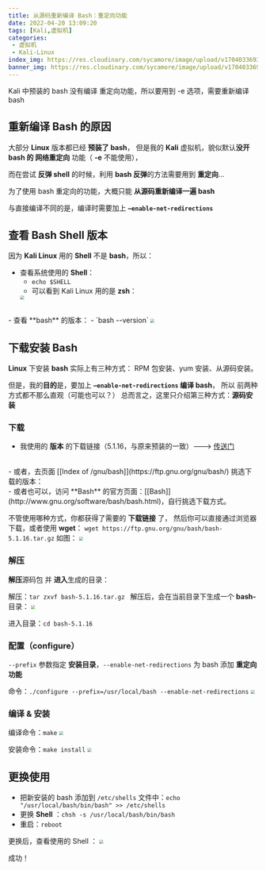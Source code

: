 ```yaml
---
title: 从源码重新编译 Bash：重定向功能
date: 2022-04-20 13:09:20
tags: [Kali,虚拟机]
categories:
 - 虚拟机
 - Kali-Linux
index_img: https://res.cloudinary.com/sycamore/image/upload/v1704033693/Typera/2023/12/3ea0ff03af3b42b348eeb0416d6a28d1.jpg
banner_img: https://res.cloudinary.com/sycamore/image/upload/v1704033693/Typera/2023/12/3ea0ff03af3b42b348eeb0416d6a28d1.jpg
---
```

Kali 中预装的 bash 没有编译 重定向功能，所以要用到 -e 选项，需要重新编译 bash
<!-- more -->

## 重新编译 Bash 的原因
大部分 **Linux** 版本都已经 **预装了 bash**，
但是我的 **Kali** 虚拟机，貌似默认**没开 bash 的 网络重定向** 功能（ **-e** 不能使用），

而在尝试 **反弹 shell** 的时候，利用 **bash 反弹**的方法需要用到 **重定向**...

为了使用 bash 重定向的功能，大概只能 **从源码重新编译一遍 bash**

与直接编译不同的是，编译时需要加上 **`–enable-net-redirections`**
## 查看 Bash Shell 版本
因为 **Kali Linux** 用的 **Shell** 不是 **bash**，所以：
- 查看系统使用的 **Shell**：
	- `echo $SHELL`
	- 可以看到 Kali Linux 用的是 **zsh**：
	<img src="https://res.cloudinary.com/sycamore/image/upload/v1704011789/Typera/2023/12/a6dc5cf7a829a5a6097d237405661fca.png" style="zoom: 50%;" />

<br>
- 查看 **bash** 的版本：
	- `bash --version` 
	<img src="https://res.cloudinary.com/sycamore/image/upload/v1704011798/Typera/2023/12/72468c0ebb118510e769b5b84090330a.png" style="zoom: 50%;" />

## 下载安装 Bash
**Linux** 下安装 **bash** 实际上有三种方式：
RPM 包安装、yum 安装、从源码安装。

但是，我的**目的**是，要加上 **`–enable-net-redirections` 编译 bash**，
所以 前两种方式都不那么直观（可能也可以？）
总而言之，这里只介绍第三种方式：**源码安装**

### 下载
- 我使用的 **版本** 的下载链接（5.1.16，与原来预装的一致）---> [传送门](https://ftp.gnu.org/gnu/bash/bash-5.1.16.tar.gz)
<br>
- 或者，去页面 [[Index of /gnu/bash]](https://ftp.gnu.org/gnu/bash/) 挑选下载的版本：
<br>
- 或者也可以，访问 **Bash** 的官方页面：[[Bash]](http://www.gnu.org/software/bash/bash.html)，自行挑选下载方式。

不管使用哪种方式，你都获得了需要的 **下载链接** 了，
然后你可以直接通过浏览器下载，或者使用 **wget**：
`wget https://ftp.gnu.org/gnu/bash/bash-5.1.16.tar.gz`
如图：
<img src="https://res.cloudinary.com/sycamore/image/upload/v1704011808/Typera/2023/12/34cc060cd5b5566b1e3199248a5d1b9d.png" style="zoom:50%;" />

### 解压
**解压**源码包 并 **进入**生成的目录：

解压：`tar zxvf bash-5.1.16.tar.gz `
解压后，会在当前目录下生成一个 **bash-** 目录：
<img src="https://res.cloudinary.com/sycamore/image/upload/v1704011821/Typera/2023/12/f735c3f744f1c15416e9ed316c072c5e.png" style="zoom: 50%;" />

进入目录：`cd bash-5.1.16`

### 配置（configure）
`--prefix` 参数指定 **安装目录**，`--enable-net-redirections` 为 bash 添加 **重定向功能**

命令：`./configure --prefix=/usr/local/bash --enable-net-redirections`
<img src="https://res.cloudinary.com/sycamore/image/upload/v1704011834/Typera/2023/12/56ff26d1b92b96426325dc707626d147.png" style="zoom:50%;" />

### 编译 & 安装
编译命令：`make`
<img src="https://res.cloudinary.com/sycamore/image/upload/v1704011840/Typera/2023/12/06946af30cebfad1df042a0913409994.png" style="zoom:50%;" />

安装命令：`make install`
<img src="https://res.cloudinary.com/sycamore/image/upload/v1704011843/Typera/2023/12/071576989e4ab50a87b4319ab34c6adc.png" style="zoom:50%;" />

## 更换使用
- 把新安装的 bash 添加到 `/etc/shells` 文件中：`echo "/usr/local/bash/bin/bash" >> /etc/shells`
- 更换 **Shell** ：`chsh -s /usr/local/bash/bin/bash`
- 重启：`reboot`

更换后，查看使用的 Shell ：
<img src="https://res.cloudinary.com/sycamore/image/upload/v1704011845/Typera/2023/12/04a9e7185976fdfa19a6a6f9dec41af1.png" style="zoom:50%;" />

成功！
